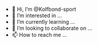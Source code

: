 - 👋 Hi, I’m @Kolfbond-sport
- 👀 I’m interested in ...
- 🌱 I’m currently learning ...
- 💞️ I’m looking to collaborate on ...
- 📫 How to reach me ...

<!---
Kolfbond-sport/Kolfbond-sport is a ✨ special ✨ repository because its `README.md` (this file) appears on your GitHub profile.
You can click the Preview link to take a look at your changes.
--->
